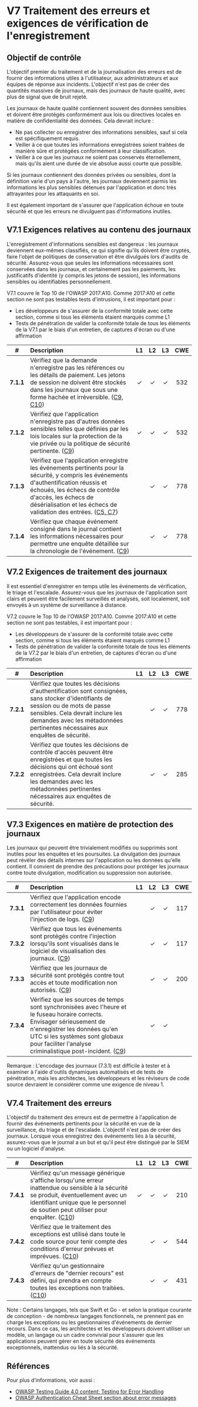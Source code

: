 # V7 Traitement des erreurs et exigences de vérification de l'enregistrement

## Objectif de contrôle

L'objectif premier du traitement et de la journalisation des erreurs est de fournir des informations utiles à l'utilisateur, aux administrateurs et aux équipes de réponse aux incidents. L'objectif n'est pas de créer des quantités massives de journaux, mais des journaux de haute qualité, avec plus de signal que de bruit rejeté.

Les journaux de haute qualité contiennent souvent des données sensibles et doivent être protégés conformément aux lois ou directives locales en matière de confidentialité des données. Cela devrait inclure :

* Ne pas collecter ou enregistrer des informations sensibles, sauf si cela est spécifiquement requis.
* Veiller à ce que toutes les informations enregistrées soient traitées de manière sûre et protégées conformément à leur classification.
* Veiller à ce que les journaux ne soient pas conservés éternellement, mais qu'ils aient une durée de vie absolue aussi courte que possible.

Si les journaux contiennent des données privées ou sensibles, dont la définition varie d'un pays à l'autre, les journaux deviennent parmis les informations les plus sensibles détenues par l'application et donc très attrayantes pour les attaquants en soi.

Il est également important de s'assurer que l'application échoue en toute sécurité et que les erreurs ne divulguent pas d'informations inutiles.

## V7.1 Exigences relatives au contenu des journaux

L'enregistrement d'informations sensibles est dangereux : les journaux deviennent eux-mêmes classifiés, ce qui signifie qu'ils doivent être cryptés, faire l'objet de politiques de conservation et être divulgués lors d'audits de sécurité. Assurez-vous que seules les informations nécessaires sont conservées dans les journaux, et certainement pas les paiements, les justificatifs d'identité (y compris les jetons de session), les informations sensibles ou identifiables personnellement.

V7.1 couvre le Top 10 de l'OWASP 2017:A10. Comme 2017:A10 et cette section ne sont pas testables tests d'intrusions, il est important pour :

* Les développeurs de s'assurer de la conformité totale avec cette section, comme si tous les éléments étaient marqués comme L1
* Tests de pénétration de valider la conformité totale de tous les éléments de la V7.1 par le biais d'un entretien, de captures d'écran ou d'une affirmation

| # | Description | L1 | L2 | L3 | CWE |
| :---: | :--- | :---: | :---:| :---: | :---: |
| **7.1.1** | Vérifiez que la demande n'enregistre pas les références ou les détails de paiement. Les jetons de session ne doivent être stockés dans les journaux que sous une forme hachée et irréversible. ([C9, C10](https://owasp.org/www-project-proactive-controls/#div-numbering)) | ✓ | ✓ | ✓ | 532 |
| **7.1.2** | Vérifiez que l'application n'enregistre pas d'autres données sensibles telles que définies par les lois locales sur la protection de la vie privée ou la politique de sécurité pertinente. ([C9](https://owasp.org/www-project-proactive-controls/#div-numbering)) | ✓ | ✓ | ✓ | 532 |
| **7.1.3** | Vérifiez que l'application enregistre les événements pertinents pour la sécurité, y compris les événements d'authentification réussis et échoués, les échecs de contrôle d'accès, les échecs de désérialisation et les échecs de validation des entrées. ([C5, C7](https://owasp.org/www-project-proactive-controls/#div-numbering)) | | ✓ | ✓ | 778 |
| **7.1.4** | Vérifiez que chaque événement consigné dans le journal contient les informations nécessaires pour permettre une enquête détaillée sur la chronologie de l'événement. ([C9](https://owasp.org/www-project-proactive-controls/#div-numbering)) | | ✓ | ✓ | 778 |

## V7.2 Exigences de traitement des journaux

Il est essentiel d'enregistrer en temps utile les événements de vérification, le triage et l'escalade. Assurez-vous que les journaux de l'application sont clairs et peuvent être facilement surveillés et analysés, soit localement, soit envoyés à un système de surveillance à distance.

V7.2 couvre le Top 10 de l'OWASP 2017:A10. Comme 2017:A10 et cette section ne sont pas testables, il est important pour :

* Les développeurs de s'assurer de la conformité totale avec cette section, comme si tous les éléments étaient marqués comme L1
* Tests de pénétration de valider la conformité totale de tous les éléments de la V7.2 par le biais d'un entretien, de captures d'écran ou d'une affirmation

| # | Description | L1 | L2 | L3 | CWE |
| :---: | :--- | :---: | :---:| :---: | :---: |
| **7.2.1** | Vérifiez que toutes les décisions d'authentification sont consignées, sans stocker d'identifiants de session ou de mots de passe sensibles. Cela devrait inclure les demandes avec les métadonnées pertinentes nécessaires aux enquêtes de sécurité.  | | ✓ | ✓ | 778 |
| **7.2.2** | Vérifiez que toutes les décisions de contrôle d'accès peuvent être enregistrées et que toutes les décisions qui ont échoué sont enregistrées. Cela devrait inclure les demandes avec les métadonnées pertinentes nécessaires aux enquêtes de sécurité. | | ✓ | ✓ | 285 |

## V7.3 Exigences en matière de protection des journaux

Les journaux qui peuvent être trivialement modifiés ou supprimés sont inutiles pour les enquêtes et les poursuites. La divulgation des journaux peut révéler des détails internes sur l'application ou les données qu'elle contient. Il convient de prendre des précautions pour protéger les journaux contre toute divulgation, modification ou suppression non autorisée.

| # | Description | L1 | L2 | L3 | CWE |
| :---: | :--- | :---: | :---:| :---: | :---: |
| **7.3.1** | Vérifiez que l'application encode correctement les données fournies par l'utilisateur pour éviter l'injection de logs. ([C9](https://owasp.org/www-project-proactive-controls/#div-numbering)) | | ✓ | ✓ | 117 |
| **7.3.2** | Vérifiez que tous les événements sont protégés contre l'injection lorsqu'ils sont visualisés dans le logiciel de visualisation des journaux. ([C9](https://owasp.org/www-project-proactive-controls/#div-numbering)) | | ✓ | ✓ | 117 |
| **7.3.3** | Vérifiez que les journaux de sécurité sont protégés contre tout accès et toute modification non autorisés. ([C9](https://owasp.org/www-project-proactive-controls/#div-numbering)) | | ✓ | ✓ | 200 |
| **7.3.4** | Vérifiez que les sources de temps sont synchronisées avec l'heure et le fuseau horaire corrects. Envisager sérieusement de n'enregistrer les données qu'en UTC si les systèmes sont globaux pour faciliter l'analyse criminalistique post-incident. ([C9](https://owasp.org/www-project-proactive-controls/#div-numbering)) | | ✓ | ✓ | |

Remarque : L'encodage des journaux (7.3.1) est difficile à tester et à examiner à l'aide d'outils dynamiques automatisés et de tests de pénétration, mais les architectes, les développeurs et les réviseurs de code source devraient le considérer comme une exigence de niveau 1.

## V7.4 Traitement des erreurs

L'objectif du traitement des erreurs est de permettre à l'application de fournir des événements pertinents pour la sécurité en vue de la surveillance, du triage et de l'escalade. L'objectif n'est pas de créer des journaux. Lorsque vous enregistrez des événements liés à la sécurité, assurez-vous que le journal a un but et qu'il peut être distingué par le SIEM ou un logiciel d'analyse.

| # | Description | L1 | L2 | L3 | CWE |
| :---: | :--- | :---: | :---:| :---: | :---: |
| **7.4.1** | Vérifiez qu'un message générique s'affiche lorsqu'une erreur inattendue ou sensible à la sécurité se produit, éventuellement avec un identifiant unique que le personnel de soutien peut utiliser pour enquêter.  ([C10](https://owasp.org/www-project-proactive-controls/#div-numbering)) | ✓ | ✓ | ✓ | 210 |
| **7.4.2** | Vérifiez que le traitement des exceptions est utilisé dans toute le code source pour tenir compte des conditions d'erreur prévues et imprévues. ([C10](https://owasp.org/www-project-proactive-controls/#div-numbering)) | | ✓ | ✓ | 544 |
| **7.4.3** | Vérifiez qu'un gestionnaire d'erreurs de "dernier recours" est défini, qui prendra en compte toutes les exceptions non traitées. ([C10](https://owasp.org/www-project-proactive-controls/#div-numbering)) | | ✓ | ✓ | 431 |

Note : Certains langages, tels que Swift et Go - et selon la pratique courante de conception - de nombreux langages fonctionnels, ne prennent pas en charge les exceptions ou les gestionnaires d'événements de dernier recours. Dans ce cas, les architectes et les développeurs doivent utiliser un modèle, un langage ou un cadre convivial pour s'assurer que les applications peuvent gérer en toute sécurité des événements exceptionnels, inattendus ou liés à la sécurité.

## Références

Pour plus d'informations, voir aussi :

* [OWASP Testing Guide 4.0 content: Testing for Error Handling](https://owasp.org/www-project-web-security-testing-guide/v41/4-Web_Application_Security_Testing/08-Testing_for_Error_Handling/README.html)
* [OWASP Authentication Cheat Sheet section about error messages](https://cheatsheetseries.owasp.org/cheatsheets/Authentication_Cheat_Sheet.html#authentication-and-error-messages)
